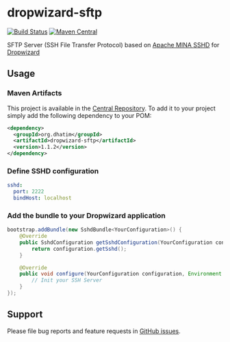 # dropwizard-sftp
[![Build Status](https://travis-ci.org/dhatim/dropwizard-sftp.png?branch=master)](https://travis-ci.org/dhatim/dropwizard-sftp)
[![Maven Central](https://maven-badges.herokuapp.com/maven-central/org.dhatim/dropwizard-sftp/badge.svg)](https://maven-badges.herokuapp.com/maven-central/org.dhatim/dropwizard-sftp)

SFTP Server (SSH File Transfer Protocol) based on [Apache MINA SSHD](https://mina.apache.org/) for [Dropwizard](https://www.dropwizard.io)

## Usage


### Maven Artifacts

This project is available in the [Central Repository](http://search.maven.org/#search%7Cgav%7C1%7Cg%3A%22org.dhatim%22%20AND%20a%3A%22dropwizard-sftp%22). To add it to your project simply add the following dependency to your POM:

```xml
<dependency>
  <groupId>org.dhatim</groupId>
  <artifactId>dropwizard-sftp</artifactId>
  <version>1.1.2</version>
</dependency>
```

### Define SSHD configuration
```yaml
sshd:
  port: 2222
  bindHost: localhost
```  

### Add the bundle to your Dropwizard application
```java
bootstrap.addBundle(new SshdBundle<YourConfiguration>() {
    @Override
    public SshdConfiguration getSshdConfiguration(YourConfiguration configuration) {
        return configuration.getSshd();
    }

    @Override
    public void configure(YourConfiguration configuration, Environment environment, SshServer server) {
        // Init your SSH Server
    }
});
```

## Support
Please file bug reports and feature requests in [GitHub issues](https://github.com/dhatim/dropwizard-sftp/issues).
